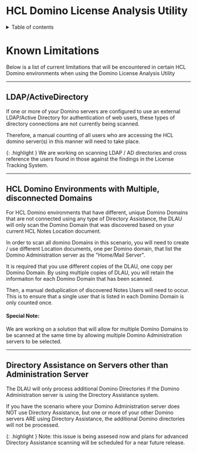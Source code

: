 # HCL Domino License Analysis Utility

<details close markdown="block">
  <summary>
    Table of contents
  </summary>
  {: .text-delta }
1. TOC
{:toc}
</details>

# Known Limitations

Below is a list of current limitations that will be encountered in certain HCL Domino environments when using the Domino License Analysis Utility

___
## LDAP/ActiveDirectory 

If one or more of your Domino servers are configured to use an external LDAP/Active Directory for authentication of web users, these types of directory connections are not currently being scanned.

Therefore, a manual counting of all users who are accessing the HCL domino server(s) in this manner will need to take place. 

{: .highlight } 
We are working on scanning LDAP / AD directories and cross reference the users found in those against the findings in the License Tracking System.

___
## HCL Domino Environments with Multiple, disconnected Domains

For HCL Domino environments that have different, unique Domino Domains that are not connected using any type of Directory Assistance, the DLAU will only scan the Domino Domain that was discovered based on your current HCL Notes Location document.

In order to scan all domino Domains in this scenario, you will need to create / use different Location documents, one per Domino domain, that list the Domino Administration server as the "Home/Mail Server".

It is required that you use different copies of the DLAU, one copy per Domino Domain. By using multiple copies of DLAU, you will retain the informaiton for each Domino Domain that has been scanned.

Then, a manual deduplication of discovered Notes Users will need to occur. This is to ensure that a single user that is listed in each Domino Domain is only counted once.

#### Special Note: 
We are working on a solution that will allow for multiple Domino Domains to be scanned at the same time by allowing multiple Domino Administration servers to be selected.

___
## Directory Assistance on Servers other than Administration Server

The DLAU will only process additional Domino Directories if the Domino Administration server is using the Directory Assistance system.

If you have the scenario where your Domino Administration server does NOT use Directory Assistance, but one or more of your other Domino servers ARE using Directory Assistance, the additional Domino directories will not be processed.

{: .highlight } Note: this issue is being assesed now and plans for advanced Directory Assistance scanning will be scheduled for a near future release.